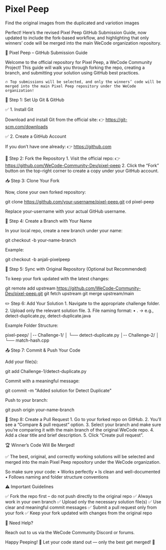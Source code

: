 # Pixel Peep
Find the original images from the duplicated and variotion images

Perfect! Here’s the revised Pixel Peep GitHub Submission Guide, now updated to include the fork-based workflow, and highlighting that only winners’ code will be merged into the main WeCode organization repository.

📸 Pixel Peep – GitHub Submission Guide

Welcome to the official repository for Pixel Peep, a WeCode Community Project!
This guide will walk you through forking the repo, creating a branch, and submitting your solution using GitHub best practices.

	🔥 Top submissions will be selected, and only the winners’ code will be merged into the main Pixel Peep repository under the WeCode organization!

🚀 Step 1: Set Up Git & GitHub

✅ 1. Install Git

Download and install Git from the official site:
👉 https://git-scm.com/downloads

✅ 2. Create a GitHub Account

If you don’t have one already:
👉 https://github.com

🍴 Step 2: Fork the Repository
	1.	Visit the official repo:
👉 https://github.com/WeCode-Community-Dev/pixel-peep
	2.	Click the “Fork” button on the top-right corner to create a copy under your GitHub account.

📥 Step 3: Clone Your Fork

Now, clone your own forked repository:

git clone https://github.com/your-username/pixel-peep.git
cd pixel-peep

Replace your-username with your actual GitHub username.

🌿 Step 4: Create a Branch with Your Name

In your local repo, create a new branch under your name:

git checkout -b your-name-branch

Example:

git checkout -b anjali-pixelpeep

🔄 Step 5: Sync with Original Repository (Optional but Recommended)

To keep your fork updated with the latest changes:

git remote add upstream https://github.com/WeCode-Community-Dev/pixel-peep.git
git fetch upstream
git merge upstream/main

✏️ Step 6: Add Your Solution
	1.	Navigate to the appropriate challenge folder.
	2.	Upload only the relevant solution file.
	3.	File naming format:
	•	<problem-name>.<ext> → e.g., detect-duplicate.py, detect-duplicate.java

Example Folder Structure:

pixel-peep/
│-- Challenge-1/
│   └── detect-duplicate.py
│-- Challenge-2/
│   └── match-hash.cpp

📤 Step 7: Commit & Push Your Code

Add your file(s):

git add Challenge-1/detect-duplicate.py

Commit with a meaningful message:

git commit -m "Added solution for Detect Duplicate"

Push to your branch:

git push origin your-name-branch

🔁 Step 8: Create a Pull Request
	1.	Go to your forked repo on GitHub.
	2.	You’ll see a “Compare & pull request” option.
	3.	Select your branch and make sure you’re comparing it with the main branch of the original WeCode repo.
	4.	Add a clear title and brief description.
	5.	Click “Create pull request”.

🏆 Winner’s Code Will Be Merged!

✅ The best, original, and correctly working solutions will be selected and merged into the main Pixel Peep repository under the WeCode organization.

So make sure your code:
	•	Works perfectly
	•	Is clean and well-documented
	•	Follows naming and folder structure conventions

⚠️ Important Guidelines

✅ Fork the repo first – do not push directly to the original repo
✅ Always work in your own branch
✅ Upload only the necessary solution file(s)
✅ Use clear and meaningful commit messages
✅ Submit a pull request only from your fork
✅ Keep your fork updated with changes from the original repo

💬 Need Help?

Reach out to us via the WeCode Community Discord or forums.

Happy Peeping! 👀
Let your code stand out — only the best get merged! 🌟

